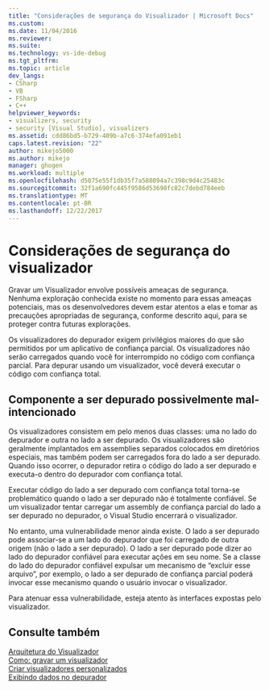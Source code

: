 ```yaml
---
title: "Considerações de segurança do Visualizador | Microsoft Docs"
ms.custom: 
ms.date: 11/04/2016
ms.reviewer: 
ms.suite: 
ms.technology: vs-ide-debug
ms.tgt_pltfrm: 
ms.topic: article
dev_langs:
- CSharp
- VB
- FSharp
- C++
helpviewer_keywords:
- visualizers, security
- security [Visual Studio], visualizers
ms.assetid: cdd86bd5-b729-409b-a7c6-374efa091eb1
caps.latest.revision: "22"
author: mikejo5000
ms.author: mikejo
manager: ghogen
ms.workload: multiple
ms.openlocfilehash: d5075e55f1db35f7a588094a7c398c9d4c25483c
ms.sourcegitcommit: 32f1a690fc445f9586d53698fc82c7debd784eeb
ms.translationtype: MT
ms.contentlocale: pt-BR
ms.lasthandoff: 12/22/2017
---
```

# <a name="visualizer-security-considerations"></a>Considerações de segurança do visualizador
Gravar um Visualizador envolve possíveis ameaças de segurança. Nenhuma exploração conhecida existe no momento para essas ameaças potenciais, mas os desenvolvedores devem estar atentos a elas e tomar as precauções apropriadas de segurança, conforme descrito aqui, para se proteger contra futuras explorações.  
  
 Os visualizadores do depurador exigem privilégios maiores do que são permitidos por um aplicativo de confiança parcial. Os visualizadores não serão carregados quando você for interrompido no código com confiança parcial. Para depurar usando um visualizador, você deverá executar o código com confiança total.  
  
## <a name="possible-malicious-debuggee-component"></a>Componente a ser depurado possivelmente mal-intencionado  
 Os visualizadores consistem em pelo menos duas classes: uma no lado do depurador e outra no lado a ser depurado. Os visualizadores são geralmente implantados em assemblies separados colocados em diretórios especiais, mas também podem ser carregados fora do lado a ser depurado. Quando isso ocorrer, o depurador retira o código do lado a ser depurado e executa-o dentro do depurador com confiança total.  
  
 Executar código do lado a ser depurado com confiança total torna-se problemático quando o lado a ser depurado não é totalmente confiável. Se um visualizador tentar carregar um assembly de confiança parcial do lado a ser depurado no depurador, o Visual Studio encerrará o visualizador.  
  
 No entanto, uma vulnerabilidade menor ainda existe. O lado a ser depurado pode associar-se a um lado do depurador que foi carregado de outra origem (não o lado a ser depurado). O lado a ser depurado pode dizer ao lado do depurador confiável para executar ações em seu nome. Se a classe do lado do depurador confiável expulsar um mecanismo de “excluir esse arquivo”, por exemplo, o lado a ser depurado de confiança parcial poderá invocar esse mecanismo quando o usuário invocar o visualizador.  
  
 Para atenuar essa vulnerabilidade, esteja atento às interfaces expostas pelo visualizador.  
  
## <a name="see-also"></a>Consulte também  
 [Arquitetura do Visualizador](../debugger/visualizer-architecture.md)   
 [Como: gravar um visualizador](../debugger/how-to-write-a-visualizer.md)   
 [Criar visualizadores personalizados](../debugger/create-custom-visualizers-of-data.md)   
 [Exibindo dados no depurador](../debugger/viewing-data-in-the-debugger.md)